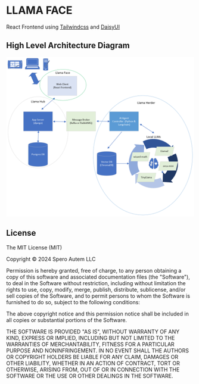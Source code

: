 # LLAMA FACE

React Frontend using [Tailwindcss](https://tailwindcss.com/) and [DaisyUI](https://daisyui.com/)

## High Level Architecture Diagram

![Llama Design](public/images/LlamaHerder.png)

## License

The MIT License (MIT)

Copyright &copy; 2024 Spero Autem LLC

Permission is hereby granted, free of charge, to any person obtaining a copy
of this software and associated documentation files (the "Software"), to deal
in the Software without restriction, including without limitation the rights
to use, copy, modify, merge, publish, distribute, sublicense, and/or sell
copies of the Software, and to permit persons to whom the Software is
furnished to do so, subject to the following conditions:

The above copyright notice and this permission notice shall be included in all
copies or substantial portions of the Software.

THE SOFTWARE IS PROVIDED "AS IS", WITHOUT WARRANTY OF ANY KIND, EXPRESS OR
IMPLIED, INCLUDING BUT NOT LIMITED TO THE WARRANTIES OF MERCHANTABILITY,
FITNESS FOR A PARTICULAR PURPOSE AND NONINFRINGEMENT. IN NO EVENT SHALL THE
AUTHORS OR COPYRIGHT HOLDERS BE LIABLE FOR ANY CLAIM, DAMAGES OR OTHER
LIABILITY, WHETHER IN AN ACTION OF CONTRACT, TORT OR OTHERWISE, ARISING FROM,
OUT OF OR IN CONNECTION WITH THE SOFTWARE OR THE USE OR OTHER DEALINGS IN THE
SOFTWARE.
